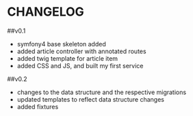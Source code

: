 # CHANGELOG

##v0.1
- symfony4 base skeleton added 
- added article controller with annotated routes
- added twig template for article item
- added CSS and JS, and built my first service

##v0.2
- changes to the data structure and the respective migrations
- updated templates to reflect data structure changes
- added fixtures 